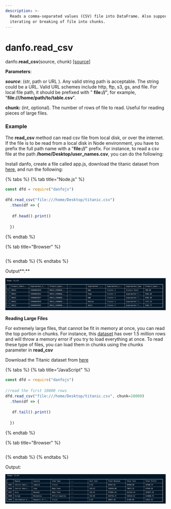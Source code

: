 ```yaml
---
description: >-
  Reads a comma-separated values (CSV) file into DataFrame. Also supports
  iterating or breaking of file into chunks.
---
```


# danfo.read\_csv

danfo.**read\_csv**\(source, chunk\) [\[source](https://github.com/opensource9ja/danfojs/blob/master/danfojs/src/io/reader.js#L21)\]

**Parameters**: 

_**source**_: \(str, path or URL \). Any valid string path is acceptable. The string could be a URL. Valid URL schemes include http, ftp, s3, gs, and file. For local file path, it should be prefixed with " **file://**", for example, "**file:///home/path/to/table.csv**".

**chunk:** \(int, optional\). The number of rows of file to read. Useful for reading pieces of large files.

### Example

The **read\_csv** method can read csv file from local disk, or over the internet. If the file is to be read from a local disk in Node environment, you have to prefix the full path name with a "**file://**" prefix. For instance, to read a csv file at the path **/home/Desktop/user\_names.csv**, you can do the following:

Install danfo, create a file called app.js, download the titanic dataset from [here](https://web.stanford.edu/class/archive/cs/cs109/cs109.1166/stuff/titanic.csv), and run the following: 

{% tabs %}
{% tab title="Node.js" %}
```javascript
const dfd = require("danfojs")

dfd.read_csv("file:///home/Desktop/titanic.csv")
  .then(df => {
  
   df.head().print()

  })
```
{% endtab %}

{% tab title="Browser" %}
```

```
{% endtab %}
{% endtabs %}

Output**:**

![Output of head function in the console](../../.gitbook/assets/image%20%281%29.png)

**Reading Large Files**

For extremely large files, that cannot be fit in memory at once, you can read the top portion in chunks. For instance, this [dataset](http://eforexcel.com/wp/wp-content/uploads/2017/07/1500000%20Sales%20Records.7z) has over 1.5 million rows and will throw a memory error if you try to load everything at once. To read these type of files, you can load them in chunks using the chunks parameter in **read\_csv**

Download the Titanic dataset from [here](http://eforexcel.com/wp/wp-content/uploads/2017/07/1500000%20Sales%20Records.7z)

{% tabs %}
{% tab title="JavaScript" %}
```javascript
const dfd = require("danfojs")

//read the first 10000 rows
dfd.read_csv("file:///home/Desktop/titanic.csv", chunk=10000)
  .then(df => {
  
   df.tail().print()

  })
```
{% endtab %}

{% tab title="Browser" %}
```

```
{% endtab %}
{% endtabs %}

Output:

![The last 5 rows of the big dataset](../../.gitbook/assets/image%20%283%29.png)

